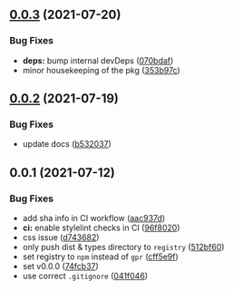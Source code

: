 ## [0.0.3](https://github.com/vinayakkulkarni/v-skeletor/compare/v0.0.2...v0.0.3) (2021-07-20)


### Bug Fixes

* **deps:** bump internal devDeps ([070bdaf](https://github.com/vinayakkulkarni/v-skeletor/commit/070bdaff551f02a6dbdfa4a7313da10f528e6eaa))
* minor housekeeping of the pkg ([353b97c](https://github.com/vinayakkulkarni/v-skeletor/commit/353b97cb7e02b7b3069ca717c345a1d601664240))



## [0.0.2](https://github.com/vinayakkulkarni/v-skeletor/compare/v0.0.1...v0.0.2) (2021-07-19)


### Bug Fixes

* update docs ([b532037](https://github.com/vinayakkulkarni/v-skeletor/commit/b532037ff7231a5a5b3d0f9e92166cf8cedb623c))



## 0.0.1 (2021-07-12)


### Bug Fixes

* add sha info in CI workflow ([aac937d](https://github.com/vinayakkulkarni/v-skeletor/commit/aac937db105965df70ce1dcbaf35eaa00759ebf4))
* **ci:** enable stylelint checks in CI ([96f8020](https://github.com/vinayakkulkarni/v-skeletor/commit/96f8020bd5d7ec7de581b7080031db42b512ef42))
* css issue ([d743682](https://github.com/vinayakkulkarni/v-skeletor/commit/d74368243270989ac4ff74e01f005d5373005ce0))
* only push dist & types directory to `registry` ([512bf60](https://github.com/vinayakkulkarni/v-skeletor/commit/512bf6016be76749f31624d94e44fc42deb302b7))
* set registry to `npm` instead of `gpr` ([cff5e9f](https://github.com/vinayakkulkarni/v-skeletor/commit/cff5e9fdbeb0cb56d5b277536b9bf546b403bc50))
* set v0.0.0 ([74fcb37](https://github.com/vinayakkulkarni/v-skeletor/commit/74fcb373013dad4895061f7ed64240ae3cba9e3d))
* use correct `.gitignore` ([041f046](https://github.com/vinayakkulkarni/v-skeletor/commit/041f04614b191a7083f480c889c01c73e000e411))




